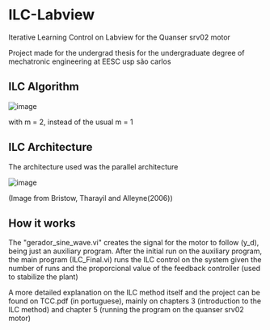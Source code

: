 # ILC-Labview
Iterative Learning Control on Labview for the Quanser srv02 motor

Project made for the undergrad thesis for the undergraduate degree of mechatronic engineering at EESC usp são carlos

## ILC Algorithm
![image](https://github.com/ernakao/ILC-Labview/assets/109694851/cccd294f-d1c3-4ea0-89b4-f776862ef3c9)

with m = 2, instead of the usual m = 1

## ILC Architecture
The architecture used was the parallel architecture

![image](https://github.com/ernakao/ILC-Labview/assets/109694851/ee1af36f-4b81-446d-8366-dd102a58c96c)

(Image from Bristow, Tharayil and Alleyne(2006))

## How it works
The "gerador_sine_wave.vi" creates the signal for the motor to follow (y_d), being just an auxiliary program. After the initial run on the auxiliary program, the main program (ILC_Final.vi) runs the ILC control on the system given the number of runs and the proporcional value of the feedback controller (used to stabilize the plant)

A more detailed explanation on the ILC method itself and the project can be found on TCC.pdf (in portuguese), mainly on chapters 3 (introduction to the ILC method) and chapter 5 (running the program on the quanser srv02 motor)
